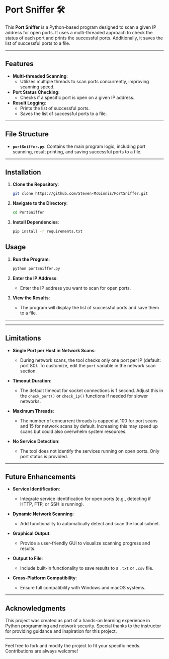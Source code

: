 # Port Sniffer 🛠️

This **Port Sniffer** is a Python-based program designed to scan a given IP address for open ports. It uses a multi-threaded approach to check the status of each port and prints the successful ports. Additionally, it saves the list of successful ports to a file.

---

## Features

- **Multi-threaded Scanning**:
  - Utilizes multiple threads to scan ports concurrently, improving scanning speed.
- **Port Status Checking**:
  - Checks if a specific port is open on a given IP address.
- **Result Logging**:
  - Prints the list of successful ports.
  - Saves the list of successful ports to a file.

---

## File Structure

- **`portSniffer.py`**: Contains the main program logic, including port scanning, result printing, and saving successful ports to a file.

---

## Installation

1. **Clone the Repository**:

   ```bash
   git clone https://github.com/Steven-McGinnis/PortSniffer.git
   ```

2. **Navigate to the Directory**:

   ```bash
   cd PortSniffer
   ```

3. **Install Dependencies**:

   ```bash
   pip install -r requirements.txt
   ```

## Usage

1. **Run the Program**:

   ```bash
   python portSniffer.py
   ```

2. **Enter the IP Address**:

   - Enter the IP address you want to scan for open ports.

3. **View the Results**:

   - The program will display the list of successful ports and save them to a file.

---

---

## Limitations

- **Single Port per Host in Network Scans**:
  - During network scans, the tool checks only one port per IP (default: port 80). To customize, edit the `port` variable in the network scan section.
- **Timeout Duration**:

  - The default timeout for socket connections is 1 second. Adjust this in the `check_port()` or `check_ip()` functions if needed for slower networks.

- **Maximum Threads**:

  - The number of concurrent threads is capped at 100 for port scans and 15 for network scans by default. Increasing this may speed up scans but could also overwhelm system resources.

- **No Service Detection**:
  - The tool does not identify the services running on open ports. Only port status is provided.

---

## Future Enhancements

- **Service Identification**:
  - Integrate service identification for open ports (e.g., detecting if HTTP, FTP, or SSH is running).
- **Dynamic Network Scanning**:

  - Add functionality to automatically detect and scan the local subnet.

- **Graphical Output**:

  - Provide a user-friendly GUI to visualize scanning progress and results.

- **Output to File**:

  - Include built-in functionality to save results to a `.txt` or `.csv` file.

- **Cross-Platform Compatibility**:
  - Ensure full compatibility with Windows and macOS systems.

---

## Acknowledgments

This project was created as part of a hands-on learning experience in Python programming and network security. Special thanks to the instructor for providing guidance and inspiration for this project.

---

Feel free to fork and modify the project to fit your specific needs. Contributions are always welcome!

